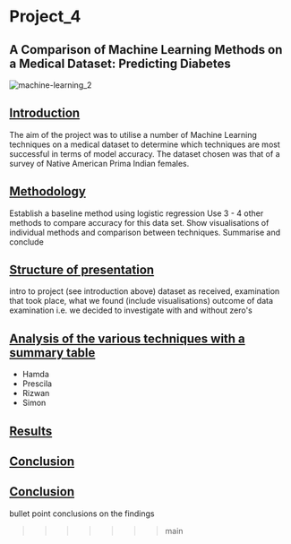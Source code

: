 # Project_4
## A Comparison of Machine Learning Methods on a Medical Dataset: Predicting Diabetes 


![machine-learning_2](https://user-images.githubusercontent.com/115951034/231836799-cdd4e8bc-2e89-4d00-bb46-93ddf858c6d2.jpg)



## <a id="Introduction-header"></a><ins>Introduction</ins>


The aim of the project was to utilise a number of Machine Learning techniques on a medical dataset to determine which techniques are most successful in terms of model accuracy. The dataset chosen was that of a survey of Native American Prima Indian females. 



## <a id="Methodology-header"></a><ins>Methodology</ins>



Establish a baseline method using logistic regression
Use 3 - 4 other methods to compare accuracy for this data set.
Show visualisations of individual methods and comparison between techniques.
Summarise and conclude



## <a id="Structure-of-presentation-header"></a><ins>Structure of presentation</ins>

intro to project (see introduction above)
dataset as received, examination that took place, what we found (include visualisations)
outcome of data examination i.e. we decided to investigate with and without zero's


 ## <a id="Anaylysis-header"></a><ins>Analysis of the various techniques with a summary table</ins>
* Hamda
* Prescila
* Rizwan
* Simon



## <a id="Results-header"></a><ins>Results</ins>



## <a id="Conclusion-header"></a><ins>Conclusion</ins>

## <a id="Conclusion-header"></a><ins>Conclusion</ins>


bullet point conclusions on the findings
>>>>>>> main
